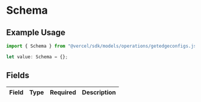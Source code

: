 # Schema

## Example Usage

```typescript
import { Schema } from "@vercel/sdk/models/operations/getedgeconfigs.js";

let value: Schema = {};
```

## Fields

| Field       | Type        | Required    | Description |
| ----------- | ----------- | ----------- | ----------- |
